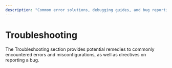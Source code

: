 ```yaml
---
description: "Common error solutions, debugging guides, and bug reporting instructions for Caido issues."
---
```


# Troubleshooting

The Troubleshooting section provides potential remedies to commonly encountered errors and misconfigurations, as well as directives on reporting a bug.
